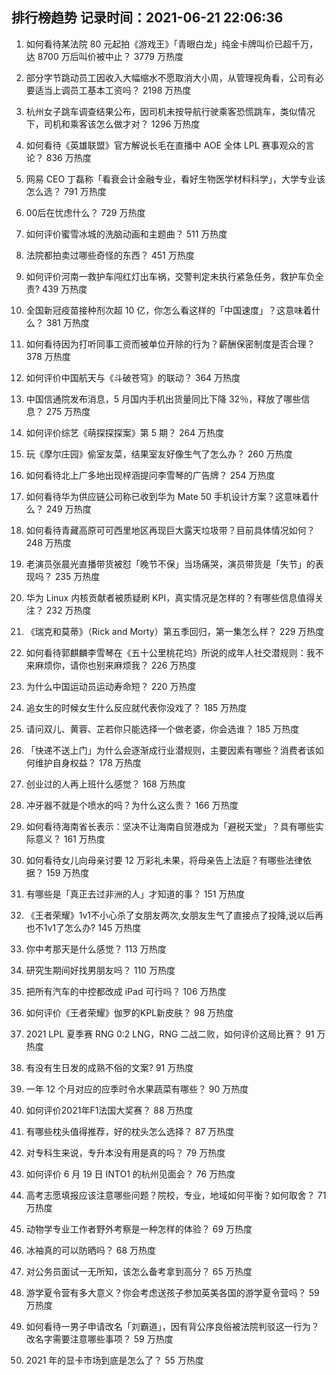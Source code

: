 
## 排行榜趋势 记录时间：2021-06-21 22:06:36
  
  1. 如何看待某法院 80 元起拍《游戏王》「青眼白龙」纯金卡牌叫价已超千万，达 8700 万后叫价被中止？ 3779 万热度
    
  2. 部分字节跳动员工因收入大幅缩水不愿取消大小周，从管理视角看，公司有必要适当上调员工基本工资吗？ 2198 万热度
    
  3. 杭州女子跳车调查结果公布，因司机未按导航行驶乘客恐慌跳车，类似情况下，司机和乘客该怎么做才对？ 1296 万热度
    
  4. 如何看待《英雄联盟》官方解说长毛在直播中 AOE 全体 LPL 赛事观众的言论？ 836 万热度
    
  5. 网易 CEO 丁磊称「看衰会计金融专业，看好生物医学材料科学」，大学专业该怎么选？ 791 万热度
    
  6. 00后在忧虑什么？ 729 万热度
    
  7. 如何评价蜜雪冰城的洗脑动画和主题曲？ 511 万热度
    
  8. 法院都拍卖过哪些奇怪的东西？ 451 万热度
    
  9. 如何评价河南一救护车闯红灯出车祸，交警判定未执行紧急任务，救护车负全责? 439 万热度
    
  10. 全国新冠疫苗接种剂次超 10 亿，你怎么看这样的「中国速度」？这意味着什么？ 381 万热度
    
  11. 如何看待因为打听同事工资而被单位开除的行为？薪酬保密制度是否合理？ 378 万热度
    
  12. 如何评价中国航天与《斗破苍穹》的联动？ 364 万热度
    
  13. 中国信通院发布消息，5 月国内手机出货量同比下降 32％，释放了哪些信息？ 275 万热度
    
  14. 如何评价综艺《萌探探探案》第 5 期？ 264 万热度
    
  15. 玩《摩尔庄园》偷室友菜，结果室友好像生气了怎么办？ 260 万热度
    
  16. 如何看待北上广多地出现梓涵提问李雪琴的广告牌？ 254 万热度
    
  17. 如何看待华为供应链公司称已收到华为 Mate 50 手机设计方案？这意味着什么？ 249 万热度
    
  18. 如何看待青藏高原可可西里地区再现巨大露天垃圾带？目前具体情况如何？ 248 万热度
    
  19. 老演员张晨光直播带货被怼「晚节不保」当场痛哭，演员带货是「失节」的表现吗？ 235 万热度
    
  20. 华为 Linux 内核贡献者被质疑刷 KPI，真实情况是怎样的？有哪些信息值得关注？ 232 万热度
    
  21. 《瑞克和莫蒂》（Rick and Morty）第五季回归，第一集怎么样？ 229 万热度
    
  22. 如何看待郭麒麟李雪琴在《五十公里桃花坞》所说的成年人社交潜规则：我不来麻烦你，请你也别来麻烦我？ 226 万热度
    
  23. 为什么中国运动员运动寿命短？ 220 万热度
    
  24. 追女生的时候女生什么反应就代表你没戏了？ 185 万热度
    
  25. 请问双儿、黄蓉、芷若你只能选择一个做老婆，你会选谁？ 185 万热度
    
  26. 「快递不送上门」为什么会逐渐成行业潜规则，主要因素有哪些？消费者该如何维护自身权益？ 178 万热度
    
  27. 创业过的人再上班什么感觉？ 168 万热度
    
  28. 冲牙器不就是个喷水的吗？为什么这么贵？ 166 万热度
    
  29. 如何看待海南省长表示：坚决不让海南自贸港成为「避税天堂」？具有哪些实际意义？ 161 万热度
    
  30. 如何看待女儿向母亲讨要 12 万彩礼未果，将母亲告上法庭？有哪些法律依据？ 159 万热度
    
  31. 有哪些是「真正去过非洲的人」才知道的事？ 151 万热度
    
  32. 《王者荣耀》1v1不小心杀了女朋友两次,女朋友生气了直接点了投降,说以后再也不1v1了怎么办? 145 万热度
    
  33. 你中考那天是什么感觉？ 113 万热度
    
  34. 研究生期间好找男朋友吗？ 110 万热度
    
  35. 把所有汽车的中控都改成 iPad 可行吗？ 106 万热度
    
  36. 如何评价《王者荣耀》伽罗的KPL新皮肤？ 98 万热度
    
  37. 2021 LPL 夏季赛 RNG 0:2 LNG，RNG 二战二败，如何评价这局比赛？ 91 万热度
    
  38. 有没有生日发的成熟不俗的文案? 91 万热度
    
  39. 一年 12 个月对应的应季时令水果蔬菜有哪些？ 90 万热度
    
  40. 如何评价2021年F1法国大奖赛？ 88 万热度
    
  41. 有哪些枕头值得推荐，好的枕头怎么选择？ 87 万热度
    
  42. 对专科生来说，专升本没有用是真的吗？ 79 万热度
    
  43. 如何评价 6 月 19 日 INTO1 的杭州见面会？ 76 万热度
    
  44. 高考志愿填报应该注意哪些问题？院校，专业，地域如何平衡？如何取舍？ 71 万热度
    
  45. 动物学专业工作者野外考察是一种怎样的体验？ 69 万热度
    
  46. 冰袖真的可以防晒吗？ 68 万热度
    
  47. 对公务员面试一无所知，该怎么备考拿到高分？ 65 万热度
    
  48. 游学夏令营有多大意义？你会考虑送孩子参加英美各国的游学夏令营吗？ 59 万热度
    
  49. 如何看待一男子申请改名「刘霸道」，因有背公序良俗被法院判驳这一行为？改名字需要注意哪些事项？ 59 万热度
    
  50. 2021 年的显卡市场到底是怎么了？ 55 万热度
    